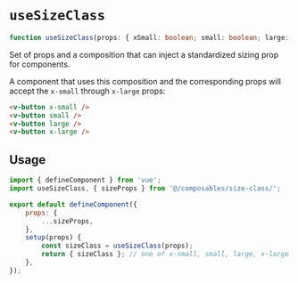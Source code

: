 # `useSizeClass`

```ts
function useSizeClass(props: { xSmall: boolean; small: boolean; large: boolean; xLarge: boolean }): string;
```

Set of props and a composition that can inject a standardized sizing prop for components.

A component that uses this composition and the corresponding props will accept the `x-small` through `x-large` props:

```html
<v-button x-small />
<v-button small />
<v-button large />
<v-button x-large />
```

## Usage

```js
import { defineComponent } from 'vue';
import useSizeClass, { sizeProps } from '@/composables/size-class/';

export default defineComponent({
	props: {
		...sizeProps,
	},
	setup(props) {
		const sizeClass = useSizeClass(props);
		return { sizeClass }; // one of x-small, small, large, x-large
	},
});
```
